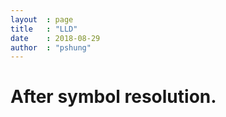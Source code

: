 ```yaml
---
layout  : page
title   : "LLD"
date    : 2018-08-29
author  : "pshung"
---
```


# After symbol resolution.


